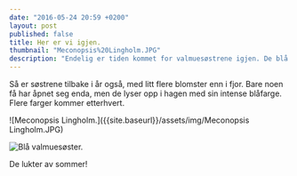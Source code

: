 ```yaml
---
date: "2016-05-24 20:59 +0200"
layout: post
published: false
title: Her er vi igjen.
thumbnail: "Meconopsis%20Lingholm.JPG"
description: "Endelig er tiden kommet for valmuesøstrene igjen. De blå har startet blomstringen, og snart kommer de hvite og forhåpentligvis de lilla.  "
---
```


Så er søstrene tilbake i år også, med litt flere blomster enn i fjor. Bare noen få har åpnet seg enda, men de lyser opp i hagen med sin intense blåfarge. Flere farger kommer etterhvert.

![Meconopsis Lingholm.]({{site.baseurl}}/assets/img/Meconopsis Lingholm.JPG)

![Blå valmuesøster.]({{site.baseurl}}/assets/img/Bl%C3%A5%20valmues%C3%B8ster.JPG)

De lukter av sommer!
